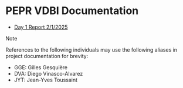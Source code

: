 # PEPR VDBI Documentation
- [Day 1 Report 2/1/2025](./02-01-2025_DVA.md)

> [!NOTE]
> References to the following individuals may use the following aliases in project documentation for brevity:
> - GGE: Gilles Gesquière
> - DVA: Diego Vinasco-Alvarez
> - JYT: Jean-Yves Toussaint
